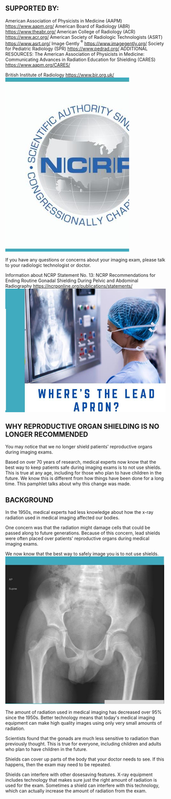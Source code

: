 ## SUPPORTED BY:

American Association of Physicists in Medicine (AAPM)
https://www.aapm.org/
American Board of Radiology (ABR)
https://www.theabr.org/
American College of Radiology (ACR)
https://www.acr.org/
American Society of Radiologic
Technologists (ASRT)
https://www.asrt.org/
Image Gently ${ }^{\circledR}$
https://www.imagegently.org/
Society for Pediatric Radiology (SPR)
https://www.pedrad.org/
ADDITIONAL RESOURCES:
The American Association of Physicists in Medicine:
Communicating Advances in Radiation Education for Shielding (CARES) https://www.aapm.org/CARES/

British Institute of Radiology https://www.bir.org.uk/
![img-0.jpeg](images/img-0.jpeg.png)

If you have any questions or concerns about your imaging exam, please talk to your radiologic technologist or doctor.

Information about NCRP Statement No. 13: NCRP Recommendations for Ending Routine Gonadal Shielding During Pelvic and Abdominal Radiography
https://ncrponline.org/publications/statements/
![img-1.jpeg](images/img-1.jpeg.png)

## WHY REPRODUCTIVE ORGAN SHIELDING IS NO LONGER RECOMMENDED

You may notice that we no longer shield patients' reproductive organs during imaging exams.

Based on over 70 years of research, medical experts now know that the best way to keep patients safe during imaging exams is to not use shields. This is true at any age, including for those who plan to have children in the future. We know this is different from how things have been done for a long time. This pamphlet talks about why this change was made.

## BACKGROUND

In the 1950s, medical experts had less knowledge about how the x-ray radiation used in medical imaging affected our bodies.

One concern was that the radiation might damage cells that could be passed along to future generations. Because of this concern, lead shields were often placed over patients' reproductive organs during medical imaging exams.

We now know that the best way to safely image you is to not use shields.
![img-2.jpeg](images/img-2.jpeg.png)

The amount of radiation used in medical imaging has decreased over 95\% since the 1950s. Better technology means that today's medical imaging equipment can make high quality images using only very small amounts of radiation.

Scientists found that the gonads are much less sensitive to radiation than previously thought. This is true for everyone, including children and adults who plan to have children in the future.

Shields can cover up parts of the body that your doctor needs to see. If this happens, then the exam may need to be repeated.

Shields can interfere with other dosesaving features. X-ray equipment includes technology that makes sure just the right amount of radiation is used for the exam. Sometimes a shield can interfere with this technology, which can actually increase the amount of radiation from the exam.